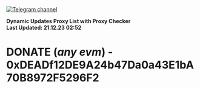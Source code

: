 [![Telegram channel](https://img.shields.io/endpoint?url=https://runkit.io/damiankrawczyk/telegram-badge/branches/master?url=https://t.me/n4z4v0d)](https://t.me/n4z4v0d) 

**Dynamic Updates Proxy List with Proxy Checker**  
**Last Updated: 21.12.23 02:52**

# DONATE (_any evm_) - 0xDEADf12DE9A24b47Da0a43E1bA70B8972F5296F2
